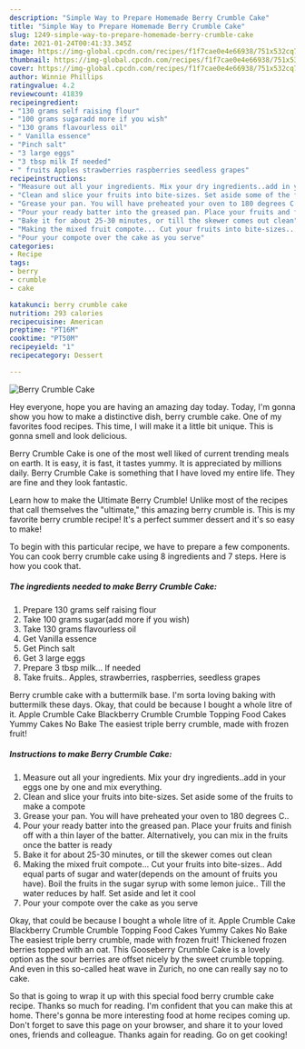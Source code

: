 ```yaml
---
description: "Simple Way to Prepare Homemade Berry Crumble Cake"
title: "Simple Way to Prepare Homemade Berry Crumble Cake"
slug: 1249-simple-way-to-prepare-homemade-berry-crumble-cake
date: 2021-01-24T00:41:33.345Z
image: https://img-global.cpcdn.com/recipes/f1f7cae0e4e66938/751x532cq70/berry-crumble-cake-recipe-main-photo.jpg
thumbnail: https://img-global.cpcdn.com/recipes/f1f7cae0e4e66938/751x532cq70/berry-crumble-cake-recipe-main-photo.jpg
cover: https://img-global.cpcdn.com/recipes/f1f7cae0e4e66938/751x532cq70/berry-crumble-cake-recipe-main-photo.jpg
author: Winnie Phillips
ratingvalue: 4.2
reviewcount: 41839
recipeingredient:
- "130 grams self raising flour"
- "100 grams sugaradd more if you wish"
- "130 grams flavourless oil"
- " Vanilla essence"
- "Pinch salt"
- "3 large eggs"
- "3 tbsp milk If needed"
- " fruits Apples strawberries raspberries seedless grapes"
recipeinstructions:
- "Measure out all your ingredients. Mix your dry ingredients..add in your eggs one by one and mix everything."
- "Clean and slice your fruits into bite-sizes. Set aside some of the fruits to make a compote"
- "Grease your pan. You will have preheated your oven to 180 degrees C.."
- "Pour your ready batter into the greased pan. Place your fruits and finish off with a thin layer of the batter. Alternatively, you can mix in the fruits once the batter is ready"
- "Bake it for about 25-30 minutes, or till the skewer comes out clean"
- "Making the mixed fruit compote... Cut your fruits into bite-sizes.. Add equal parts of sugar and water(depends on the amount of fruits you have). Boil the fruits in the sugar syrup with some lemon juice.. Till the water reduces by half. Set aside and let it cool"
- "Pour your compote over the cake as you serve"
categories:
- Recipe
tags:
- berry
- crumble
- cake

katakunci: berry crumble cake 
nutrition: 293 calories
recipecuisine: American
preptime: "PT16M"
cooktime: "PT50M"
recipeyield: "1"
recipecategory: Dessert

---
```



![Berry Crumble Cake](https://img-global.cpcdn.com/recipes/f1f7cae0e4e66938/751x532cq70/berry-crumble-cake-recipe-main-photo.jpg)

Hey everyone, hope you are having an amazing day today. Today, I'm gonna show you how to make a distinctive dish, berry crumble cake. One of my favorites food recipes. This time, I will make it a little bit unique. This is gonna smell and look delicious.

Berry Crumble Cake is one of the most well liked of current trending meals on earth. It is easy, it is fast, it tastes yummy. It is appreciated by millions daily. Berry Crumble Cake is something that I have loved my entire life. They are fine and they look fantastic.

Learn how to make the Ultimate Berry Crumble! Unlike most of the recipes that call themselves the &#34;ultimate,&#34; this amazing berry crumble is. This is my favorite berry crumble recipe! It&#39;s a perfect summer dessert and it&#39;s so easy to make!


To begin with this particular recipe, we have to prepare a few components. You can cook berry crumble cake using 8 ingredients and 7 steps. Here is how you cook that.

<!--inarticleads1-->

##### The ingredients needed to make Berry Crumble Cake:

1. Prepare 130 grams self raising flour
1. Take 100 grams sugar(add more if you wish)
1. Take 130 grams flavourless oil
1. Get  Vanilla essence
1. Get Pinch salt
1. Get 3 large eggs
1. Prepare 3 tbsp milk... If needed
1. Take  fruits.. Apples, strawberries, raspberries, seedless grapes


Berry crumble cake with a buttermilk base. I&#39;m sorta loving baking with buttermilk these days. Okay, that could be because I bought a whole litre of it. Apple Crumble Cake Blackberry Crumble Crumble Topping Food Cakes Yummy Cakes No Bake The easiest triple berry crumble, made with frozen fruit! 

<!--inarticleads2-->

##### Instructions to make Berry Crumble Cake:

1. Measure out all your ingredients. Mix your dry ingredients..add in your eggs one by one and mix everything.
1. Clean and slice your fruits into bite-sizes. Set aside some of the fruits to make a compote
1. Grease your pan. You will have preheated your oven to 180 degrees C..
1. Pour your ready batter into the greased pan. Place your fruits and finish off with a thin layer of the batter. Alternatively, you can mix in the fruits once the batter is ready
1. Bake it for about 25-30 minutes, or till the skewer comes out clean
1. Making the mixed fruit compote... Cut your fruits into bite-sizes.. Add equal parts of sugar and water(depends on the amount of fruits you have). Boil the fruits in the sugar syrup with some lemon juice.. Till the water reduces by half. Set aside and let it cool
1. Pour your compote over the cake as you serve


Okay, that could be because I bought a whole litre of it. Apple Crumble Cake Blackberry Crumble Crumble Topping Food Cakes Yummy Cakes No Bake The easiest triple berry crumble, made with frozen fruit! Thickened frozen berries topped with an oat. This Gooseberry Crumble Cake is a lovely option as the sour berries are offset nicely by the sweet crumble topping. And even in this so-called heat wave in Zurich, no one can really say no to cake. 

So that is going to wrap it up with this special food berry crumble cake recipe. Thanks so much for reading. I'm confident that you can make this at home. There's gonna be more interesting food at home recipes coming up. Don't forget to save this page on your browser, and share it to your loved ones, friends and colleague. Thanks again for reading. Go on get cooking!

